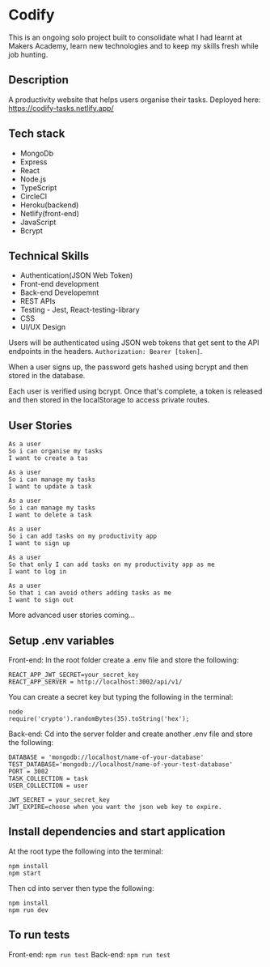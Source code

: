 # Codify

This is an ongoing solo project built to consolidate what I had learnt at Makers Academy, learn new technologies and to keep my skills fresh while job hunting. 

## Description 

A productivity website that helps users organise their tasks.
Deployed here: https://codify-tasks.netlify.app/

## Tech stack

- MongoDb
- Express
- React
- Node.js 
- TypeScript
- CircleCI
- Heroku(backend)
- Netlify(front-end)
- JavaScript
- Bcrypt

## Technical Skills

- Authentication(JSON Web Token)
- Front-end development
- Back-end Developemnt
- REST APIs
- Testing - Jest, React-testing-library
- CSS
- UI/UX Design

Users will be authenticated using JSON web tokens that get sent to the API endpoints in the headers. `Authorization: Bearer [token]`.

When a user signs up, the password gets hashed using bcrypt and then stored in the database.

Each user is verified using bcrypt. Once that's complete, a token is released and then stored in the localStorage to access private routes.

## User Stories
```
As a user
So i can organise my tasks
I want to create a tas

As a user
So i can manage my tasks
I want to update a task

As a user
So i can manage my tasks
I want to delete a task

As a user
So i can add tasks on my productivity app
I want to sign up

As a user 
So that only I can add tasks on my productivity app as me
I want to log in

As a user
So that i can avoid others adding tasks as me
I want to sign out
```
More advanced user stories coming...

## Setup .env variables

Front-end:
In the root folder create a .env file and store the following:

```
REACT_APP_JWT_SECRET=your_secret_key
REACT_APP_SERVER = http://localhost:3002/api/v1/
```

You can create a secret key but typing the following in the terminal:
```
node
require('crypto').randomBytes(35).toString('hex');
```

Back-end:
Cd into the server folder and create another .env file and store the following:
```
DATABASE = 'mongodb://localhost/name-of-your-database'
TEST_DATABASE='mongodb://localhost/name-of-your-test-database'
PORT = 3002
TASK_COLLECTION = task
USER_COLLECTION = user

JWT_SECRET = your_secret_key
JWT_EXPIRE=choose when you want the json web key to expire.
```

## Install dependencies and start application

At the root type the following into the terminal:
```
npm install
npm start
```

Then cd into server then type the following:
```
npm install
npm run dev
```

## To run tests

Front-end: `npm run test`
Back-end: `npm run test`
